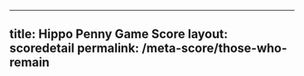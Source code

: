 ---
        
title: Hippo Penny Game Score
layout: scoredetail
permalink: /meta-score/those-who-remain
---